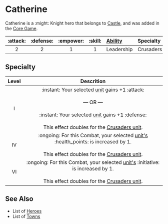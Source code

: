 # Catherine

Catherine is a :might: Knight hero that belongs to [Castle](../towns/castle.md), and was added in the [Core Game](../content.md).


| :attack: | :defense: | :empower: | :skill: | [Ability](../abilities.md) | Specialty |
| :---: | :---: | :---: | :---: | :--- | :--- |
| 2 | 2 | 1 | 1 | Leadership | Crusaders |


## Specialty

| Level | Descrition |
| :---: | :---: |
| Ⅰ | :instant: Your selected [unit](../units.md) gains +1 :attack:<br><br>— OR —<br><br>:instant: Your selected [unit](../units.md) gains +1 :defense:<br><br>This effect doubles for the [Crusaders unit](../units/crusaders.md). |
| Ⅳ | :ongoing: For this Combat, your selected [unit's](../units.md) :health_points: is increased by 1.<br><br>This effect doubles for the [Crusaders unit](../units/crusaders.md). |
| Ⅵ | :ongoing: For this Combat, your selected [unit's](../units.md) :initiative: is increased by 1.<br><br>This effect doubles for the [Crusaders unit](../units/crusaders.md). |


## See Also

- List of [Heroes](../heroes.md)
- List of [Towns](../towns.md)